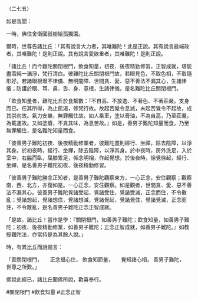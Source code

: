 （二七五）

如是我聞：

一時，佛住舍衛國祇樹給孤獨園。

爾時，世尊告諸比丘：「其有說言大力者，其唯難陀！此是正說。其有說言最端政者，其唯難陀！是則正說。其有說言愛欲重者，其唯難陀！是則正說。

「諸比丘！而今難陀關閉根門，飲食知量，初夜、後夜精勤修習，正智成就，堪能盡壽純一滿淨，梵行清白。彼難陀比丘關閉根門故，若眼見色，不取色相，不取隨形好。若諸眼根增不律儀、無明闇障、世間貪、愛、惡不善法不漏其心，生諸律儀；防護於眼、耳、鼻、舌、身、意根，生諸律儀，是名難陀比丘關閉根門。

「飲食知量者，難陀比丘於食繫數：『不自高、不放逸、不著色、不著莊嚴，支身而已。任其所得，為止飢渴，修梵行故。故起苦覺令息滅，未起苦覺令不起故，成其崇向故。氣力安樂，無罪觸住故。如人乘車，塗以膏油，不為自高，乃至莊嚴，為載運故。又如塗瘡，不貪其味，為息苦故。』如是，善男子難陀知量而食，乃至無罪觸住，是名難陀知量而食。

「彼善男子難陀初夜、後夜精勤修業者，彼難陀晝則經行、坐禪，除去陰障，以淨其身。於初夜時，經行、坐禪，除去陰障，以淨其身。於中夜時，房外洗足，入於室中，右脇而臥，屈膝累足，係念明相，作起覺想。於後夜時，徐覺徐起，經行、坐禪，是名善男子難陀初夜、後夜精勤修習。

「彼善男子難陀勝念正知者，是善男子難陀觀察東方，一心正念，安住觀察；觀察南、西、北方，亦復如是。一心正念，安住觀察。如是觀者，世間貪、愛、惡不善法不漏其心。彼善男子難陀覺諸受起，覺諸受住，覺諸受滅，正念而住，不令散亂；覺諸想起，覺諸想住，覺諸想滅，覺諸覺起，覺諸覺住，覺諸覺滅，正念而住，不令散亂，是名善男子難陀正念正智成就。

「是故，諸比丘！當作是學：『關閉根門，如善男子難陀；飲食知量，如善男子難陀；初夜、後夜精勤修業，如善男子難陀；正念正智成就，如善男子難陀。』如教授難陀法，亦當持是為其餘人說。」

時，有異比丘而說偈言：

「善關閉根門，　　正念攝心住，
飲食知節量，　　覺知諸心相，
善男子難陀，　　世尊之所歎。」

佛說此經已，諸比丘聞佛所說，歡喜奉行。




#關閉根門
#飲食知量
#正念正智
